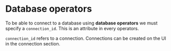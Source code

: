 # Database operators

To be able to connect to a database using **database operators** we must specify a `connection_id`. This is an attribute in every operators.

`connection_id` refers to a connection. Connections can be created on the UI in the connection section.

